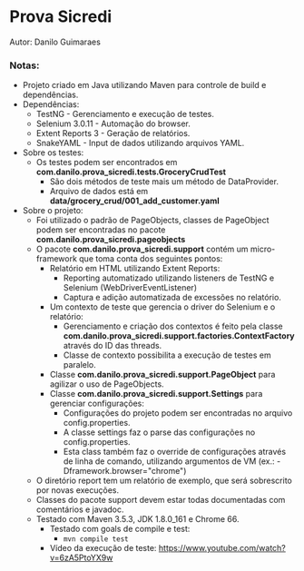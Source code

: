 # Prova Sicredi
Autor: Danilo Guimaraes

### Notas:
* Projeto criado em Java utilizando Maven para controle de build e dependências.
* Dependências:
  * TestNG - Gerenciamento e execução de testes.
  * Selenium 3.0.11 - Automação do browser.
  * Extent Reports 3 - Geração de relatórios.
  * SnakeYAML - Input de dados utilizando arquivos YAML.
* Sobre os testes:
  * Os testes podem ser encontrados em **com.danilo.prova_sicredi.tests.GroceryCrudTest**
    * São dois métodos de teste mais um método de DataProvider.
    * Arquivo de dados está em **data/grocery_crud/001_add_customer.yaml**
* Sobre o projeto:
  * Foi utilizado o padrão de PageObjects, classes de PageObject podem ser encontradas no pacote **com.danilo.prova_sicredi.pageobjects**
  * O pacote **com.danilo.prova_sicredi.support** contém um micro-framework que toma conta dos seguintes pontos:
    * Relatório em HTML utilizando Extent Reports:
      * Reporting automatizado utilizando listeners de TestNG e Selenium (WebDriverEventListener)
      * Captura e adição automatizada de excessões no relatório.
    * Um contexto de teste que gerencia o driver do Selenium e o relatório:
      * Gerenciamento e criação dos contextos é feito pela classe **com.danilo.prova_sicredi.support.factories.ContextFactory** através do ID das threads.
      * Classe de contexto possibilita a execução de testes em paralelo.
    * Classe **com.danilo.prova_sicredi.support.PageObject** para agilizar o uso de PageObjects.
    * Classe **com.danilo.prova_sicredi.support.Settings** para gerenciar configurações:
      * Configurações do projeto podem ser encontradas no arquivo config.properties.
      * A classe settings faz o parse das configurações no config.properties.
      * Esta class também faz o override de configurações através de linha de comando, utilizando argumentos de VM (ex.: -Dframework.browser="chrome")
  * O diretório report tem um relatório de exemplo, que será sobrescrito por novas execuções.
  * Classes do pacote support devem estar todas documentadas com comentários e javadoc.
  * Testado com Maven 3.5.3, JDK 1.8.0_161 e Chrome 66.
    * Testado com goals de compile e test:
      * `mvn compile test`
    * Vídeo da execução de teste: https://www.youtube.com/watch?v=6zA5PtoYX9w
